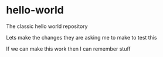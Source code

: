 # hello-world
The classic hello world repository 

Lets make the changes they are asking me to make to test this

If we can make this work then I can remember stuff
